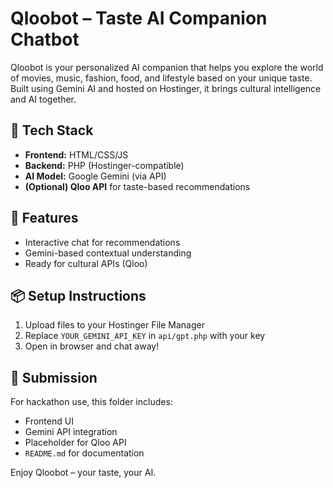 # Qloobot – Taste AI Companion Chatbot

Qloobot is your personalized AI companion that helps you explore the world of movies, music, fashion, food, and lifestyle based on your unique taste. Built using Gemini AI and hosted on Hostinger, it brings cultural intelligence and AI together.

## 🧠 Tech Stack
- **Frontend:** HTML/CSS/JS
- **Backend:** PHP (Hostinger-compatible)
- **AI Model:** Google Gemini (via API)
- **(Optional) Qloo API** for taste-based recommendations

## 🚀 Features
- Interactive chat for recommendations
- Gemini-based contextual understanding
- Ready for cultural APIs (Qloo)

## 📦 Setup Instructions
1. Upload files to your Hostinger File Manager
2. Replace `YOUR_GEMINI_API_KEY` in `api/gpt.php` with your key
3. Open in browser and chat away!

## 📌 Submission
For hackathon use, this folder includes:
- Frontend UI
- Gemini API integration
- Placeholder for Qloo API
- `README.md` for documentation

Enjoy Qloobot – your taste, your AI.
